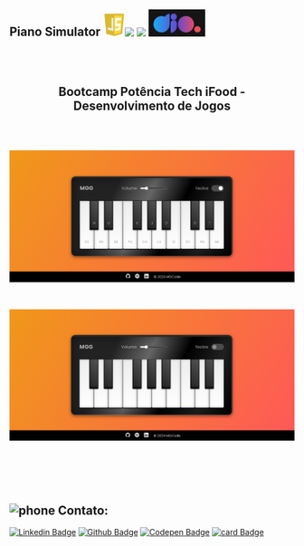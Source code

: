 ## Piano Simulator <img src="https://github.com/MGBrave/gamejs_detona_Ralph_Dio/blob/main/jsgame-detona-ralph/src/images/js.png?raw=true" width="38" /><img src="https://cdn.jsdelivr.net/gh/devicons/devicon/icons/css3/css3-original-wordmark.svg" width="50" /> <img src="https://cdn.jsdelivr.net/gh/devicons/devicon/icons/html5/html5-original-wordmark.svg" width="50" /> <img src="https://github.com/MGBrave/certificados/blob/main/logo%20dio.jpg?raw=true" width="100" />
<br>
<br>

<h2 align="center"> Bootcamp Potência Tech iFood - Desenvolvimento de Jogos </h2>

<br>
<br>

<a href="https://github.com/MGBrave/Games/blob/main/simulador-de-piano/prot1.png?raw=true" width="800"> <img src="https://github.com/MGBrave/Games/blob/main/simulador-de-piano/prot1.png?raw=true" width="800" /> </a>

<br>

<a href="https://github.com/MGBrave/Games/blob/main/simulador-de-piano/prot2.png?raw=true" width="800"> <img src="https://github.com/MGBrave/Games/blob/main/simulador-de-piano/prot2.png?raw=true" width="800" /> </a>

<br>
<br>

[](https://github.com/MGBrave/Games/blob/main/jogo-da-memoria-com-emojis-main/src/images/printemojis.png?raw=true)

<br>

## <img src="https://user-images.githubusercontent.com/60014891/168324047-c0ccd0c7-3a0e-45c1-98a1-50ca64b82012.png" alt="phone" width="40"/> Contato: 

[![Linkedin Badge](https://img.shields.io/badge/-LinkedIn-blue?style=social-square&logo=Linkedin&logoColor=white&link=https://www.linkedin.com/in/marta-geraldo/)](https://www.linkedin.com/in/marta-geraldo/ )
 [![Github Badge](https://img.shields.io/badge/GitHub--000?style=social&logo=Github&logoColor=&link=https://github.com/martageraldo)](https://github.com/martageraldo)
[![Codepen Badge](https://img.shields.io/badge/-Codepen-black?style=social-square&logo=Codepen&logoColor=white&link=https://codepen.io/martageraldo)](https://codepen.io/martageraldo)
[![card Badge](https://img.shields.io/badge/ProtonMail-8B89CC?style=social-square&logo=protonmail&logoColor=white)](mailto:mggeraldo@protonmail.com) 
